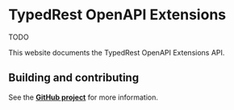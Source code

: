 # TypedRest OpenAPI Extensions

TODO

This website documents the TypedRest OpenAPI Extensions API.

## Building and contributing

See the **[GitHub project](https://github.com/TypedRest/CodeGeneration)** for more information.
